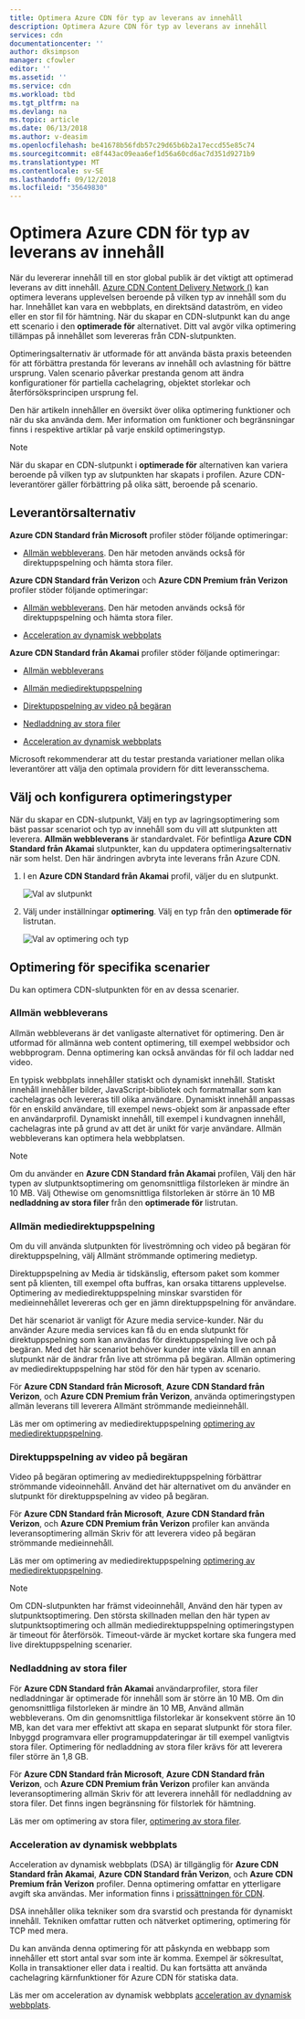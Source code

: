 ```yaml
---
title: Optimera Azure CDN för typ av leverans av innehåll
description: Optimera Azure CDN för typ av leverans av innehåll
services: cdn
documentationcenter: ''
author: dksimpson
manager: cfowler
editor: ''
ms.assetid: ''
ms.service: cdn
ms.workload: tbd
ms.tgt_pltfrm: na
ms.devlang: na
ms.topic: article
ms.date: 06/13/2018
ms.author: v-deasim
ms.openlocfilehash: be41678b56fdb57c29d65b6b2a17eccd55e85c74
ms.sourcegitcommit: e8f443ac09eaa6ef1d56a60cd6ac7d351d9271b9
ms.translationtype: MT
ms.contentlocale: sv-SE
ms.lasthandoff: 09/12/2018
ms.locfileid: "35649830"
---
```

# <a name="optimize-azure-cdn-for-the-type-of-content-delivery"></a>Optimera Azure CDN för typ av leverans av innehåll

När du levererar innehåll till en stor global publik är det viktigt att optimerad leverans av ditt innehåll. [Azure CDN Content Delivery Network ()](cdn-overview.md) kan optimera leverans upplevelsen beroende på vilken typ av innehåll som du har. Innehållet kan vara en webbplats, en direktsänd dataström, en video eller en stor fil för hämtning. När du skapar en CDN-slutpunkt kan du ange ett scenario i den **optimerade för** alternativet. Ditt val avgör vilka optimering tillämpas på innehållet som levereras från CDN-slutpunkten.

Optimeringsalternativ är utformade för att använda bästa praxis beteenden för att förbättra prestanda för leverans av innehåll och avlastning för bättre ursprung. Valen scenario påverkar prestanda genom att ändra konfigurationer för partiella cachelagring, objektet storlekar och återförsöksprincipen ursprung fel. 

Den här artikeln innehåller en översikt över olika optimering funktioner och när du ska använda dem. Mer information om funktioner och begränsningar finns i respektive artiklar på varje enskild optimeringstyp.

> [!NOTE]
> När du skapar en CDN-slutpunkt i **optimerade för** alternativen kan variera beroende på vilken typ av slutpunkten har skapats i profilen. Azure CDN-leverantörer gäller förbättring på olika sätt, beroende på scenario. 

## <a name="provider-options"></a>Leverantörsalternativ

**Azure CDN Standard från Microsoft** profiler stöder följande optimeringar:

* [Allmän webbleverans](#general-web-delivery). Den här metoden används också för direktuppspelning och hämta stora filer.


**Azure CDN Standard från Verizon** och **Azure CDN Premium från Verizon** profiler stöder följande optimeringar:

* [Allmän webbleverans](#general-web-delivery). Den här metoden används också för direktuppspelning och hämta stora filer.

* [Acceleration av dynamisk webbplats](#dynamic-site-acceleration) 


**Azure CDN Standard från Akamai** profiler stöder följande optimeringar:

* [Allmän webbleverans](#general-web-delivery) 

* [Allmän mediedirektuppspelning](#general-media-streaming)

* [Direktuppspelning av video på begäran](#video-on-demand-media-streaming)

* [Nedladdning av stora filer](#large-file-download)

* [Acceleration av dynamisk webbplats](#dynamic-site-acceleration) 

Microsoft rekommenderar att du testar prestanda variationer mellan olika leverantörer att välja den optimala providern för ditt leveransschema.

## <a name="select-and-configure-optimization-types"></a>Välj och konfigurera optimeringstyper

När du skapar en CDN-slutpunkt, Välj en typ av lagringsoptimering som bäst passar scenariot och typ av innehåll som du vill att slutpunkten att leverera. **Allmän webbleverans** är standardvalet. För befintliga **Azure CDN Standard från Akamai** slutpunkter, kan du uppdatera optimeringsalternativ när som helst. Den här ändringen avbryta inte leverans från Azure CDN. 

1. I en **Azure CDN Standard från Akamai** profil, väljer du en slutpunkt.

    ![Val av slutpunkt ](./media/cdn-optimization-overview/01_Akamai.png)

2. Välj under inställningar **optimering**. Välj en typ från den **optimerade för** listrutan.

    ![Val av optimering och typ](./media/cdn-optimization-overview/02_Select.png)

## <a name="optimization-for-specific-scenarios"></a>Optimering för specifika scenarier

Du kan optimera CDN-slutpunkten för en av dessa scenarier. 

### <a name="general-web-delivery"></a>Allmän webbleverans

Allmän webbleverans är det vanligaste alternativet för optimering. Den är utformad för allmänna web content optimering, till exempel webbsidor och webbprogram. Denna optimering kan också användas för fil och laddar ned video.

En typisk webbplats innehåller statiskt och dynamiskt innehåll. Statiskt innehåll innehåller bilder, JavaScript-bibliotek och formatmallar som kan cachelagras och levereras till olika användare. Dynamiskt innehåll anpassas för en enskild användare, till exempel news-objekt som är anpassade efter en användarprofil. Dynamiskt innehåll, till exempel i kundvagnen innehåll, cachelagras inte på grund av att det är unikt för varje användare. Allmän webbleverans kan optimera hela webbplatsen. 

> [!NOTE]
> Om du använder en **Azure CDN Standard från Akamai** profilen, Välj den här typen av slutpunktsoptimering om genomsnittliga filstorleken är mindre än 10 MB. Välj Othewise om genomsnittliga filstorleken är större än 10 MB **nedladdning av stora filer** från den **optimerade för** listrutan.

### <a name="general-media-streaming"></a>Allmän mediedirektuppspelning

Om du vill använda slutpunkten för liveströmning och video på begäran för direktuppspelning, välj Allmänt strömmande optimering medietyp.

Direktuppspelning av Media är tidskänslig, eftersom paket som kommer sent på klienten, till exempel ofta buffras, kan orsaka tittarens upplevelse. Optimering av mediedirektuppspelning minskar svarstiden för medieinnehållet levereras och ger en jämn direktuppspelning för användare. 

Det här scenariot är vanligt för Azure media service-kunder. När du använder Azure media services kan få du en enda slutpunkt för direktuppspelning som kan användas för direktuppspelning live och på begäran. Med det här scenariot behöver kunder inte växla till en annan slutpunkt när de ändrar från live att strömma på begäran. Allmän optimering av mediedirektuppspelning har stöd för den här typen av scenario.

För **Azure CDN Standard från Microsoft**, **Azure CDN Standard från Verizon**, och **Azure CDN Premium från Verizon**, använda optimeringstypen allmän leverans till leverera Allmänt strömmande medieinnehåll.

Läs mer om optimering av mediedirektuppspelning [optimering av mediedirektuppspelning](cdn-media-streaming-optimization.md).

### <a name="video-on-demand-media-streaming"></a>Direktuppspelning av video på begäran

Video på begäran optimering av mediedirektuppspelning förbättrar strömmande videoinnehåll. Använd det här alternativet om du använder en slutpunkt för direktuppspelning av video på begäran.

För **Azure CDN Standard från Microsoft**, **Azure CDN Standard från Verizon**, och **Azure CDN Premium från Verizon** profiler kan använda leveransoptimering allmän Skriv för att leverera video på begäran strömmande medieinnehåll.

Läs mer om optimering av mediedirektuppspelning [optimering av mediedirektuppspelning](cdn-media-streaming-optimization.md).

> [!NOTE]
> Om CDN-slutpunkten har främst videoinnehåll, Använd den här typen av slutpunktsoptimering. Den största skillnaden mellan den här typen av slutpunktsoptimering och allmän mediedirektuppspelning optimeringstypen är timeout för återförsök. Timeout-värde är mycket kortare ska fungera med live direktuppspelning scenarier.
>

### <a name="large-file-download"></a>Nedladdning av stora filer

För **Azure CDN Standard från Akamai** användarprofiler, stora filer nedladdningar är optimerade för innehåll som är större än 10 MB. Om din genomsnittliga filstorleken är mindre än 10 MB, Använd allmän webbleverans. Om din genomsnittliga filstorlekar är konsekvent större än 10 MB, kan det vara mer effektivt att skapa en separat slutpunkt för stora filer. Inbyggd programvara eller programuppdateringar är till exempel vanligtvis stora filer. Optimering för nedladdning av stora filer krävs för att leverera filer större än 1,8 GB.

För **Azure CDN Standard från Microsoft**, **Azure CDN Standard från Verizon**, och **Azure CDN Premium från Verizon** profiler kan använda leveransoptimering allmän Skriv för att leverera innehåll för nedladdning av stora filer. Det finns ingen begränsning för filstorlek för hämtning.

Läs mer om optimering av stora filer, [optimering av stora filer](cdn-large-file-optimization.md).

### <a name="dynamic-site-acceleration"></a>Acceleration av dynamisk webbplats

 Acceleration av dynamisk webbplats (DSA) är tillgänglig för **Azure CDN Standard från Akamai**, **Azure CDN Standard från Verizon**, och **Azure CDN Premium från Verizon** profiler. Denna optimering omfattar en ytterligare avgift ska användas. Mer information finns i [prissättningen för CDN](https://azure.microsoft.com/pricing/details/cdn/).

DSA innehåller olika tekniker som dra svarstid och prestanda för dynamiskt innehåll. Tekniken omfattar rutten och nätverket optimering, optimering för TCP med mera. 

Du kan använda denna optimering för att påskynda en webbapp som innehåller ett stort antal svar som inte är komma. Exempel är sökresultat, Kolla in transaktioner eller data i realtid. Du kan fortsätta att använda cachelagring kärnfunktioner för Azure CDN för statiska data. 

Läs mer om acceleration av dynamisk webbplats [acceleration av dynamisk webbplats](cdn-dynamic-site-acceleration.md).



